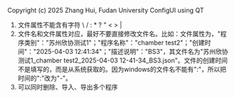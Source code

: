 Copyright (c) 2025 Zhang Hui, Fudan University
ConfigUI using QT

1. 文件属性不能含有字符 \ / : * ? " < > |
2. 文件名和文件属性对应，最好不要直接修改文件名。比如：文件属性为，"程序类别"："苏州欣协测试1"；"程序名称"："chamber test2"；"创建时间"："2025-04-03 12:41:34"；"描述说明"："BS3"，其文件名为"苏州欣协测试1_chamber test2_2025-04-03 12-41-34_BS3.json"。文件的创建时间不是填写的，而是从系统获取的。因为windows的文件名不能有":"，所以把时间的":"改为"-"。
3. 可以同时删除、导入、导出多个程序